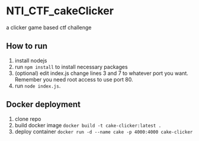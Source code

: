 # NTI_CTF_cakeClicker
a clicker game based ctf challenge

## How to run
1. install nodejs
2. run ```npm install``` to install necessary packages
3. (optional) edit index.js change lines 3 and 7 to whatever port you want. Remember you need root access to use port 80.
4. run ```node index.js```.

## Docker deployment
1. clone repo
2. build docker image ```docker build -t cake-clicker:latest .```
3. deploy container ```docker run -d --name cake -p 4000:4000 cake-clicker```